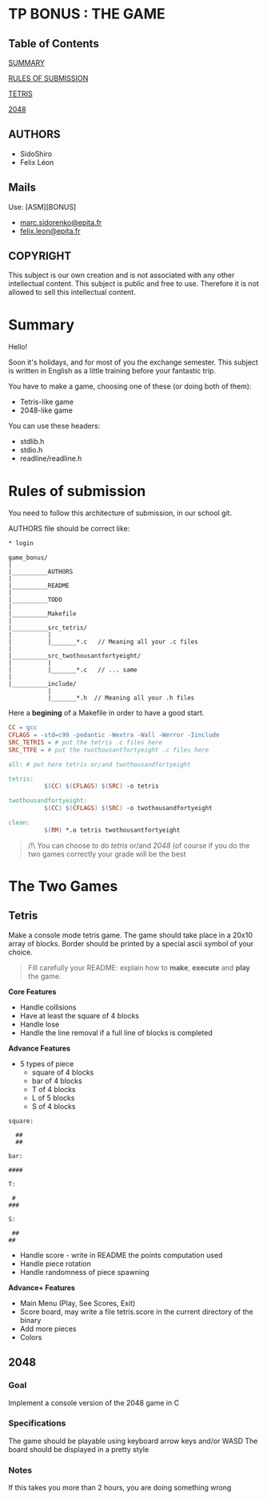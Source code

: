 # TP BONUS : THE GAME

## Table of Contents
 
 [SUMMARY](#sum)
 
 [RULES OF SUBMISSION](#rules)
 
 [TETRIS](#tetris)
 
 [2048](#2048)

## AUTHORS <a name="aut"></a>

* SidoShiro
* Felix Léon

## Mails <a name="mail"></a>

Use: \[ASM\]\[BONUS\]

* marc.sidorenko@epita.fr
* felix.leon@epita.fr

## COPYRIGHT <a name="cop"></a>

This subject is our own creation and is not associated with any other
intellectual content. This subject is public and free to use. Therefore it is
not allowed to sell this intellectual content.

# Summary <a name="sum"></a>

Hello!

Soon it's holidays, and for most of you the exchange semester. This subject is
written in English as a little training before your fantastic trip.

You have to make a game, choosing one of these (or doing both of them):
  * Tetris-like game
  * 2048-like game
  
You can use these headers:
* stdlib.h
* stdio.h
* readline/readline.h

# Rules of submission <a name="rules"></a>

You need to follow this architecture of submission, in our school git.

AUTHORS file should be correct like:

```bash
* login
```

```
game_bonus/
|
|__________AUTHORS
|
|__________README
|
|__________TODO
|
|__________Makefile
|
|__________src_tetris/
|          |
|          |_______*.c   // Meaning all your .c files
|
|__________src_twothousantfortyeight/
|          |
|          |_______*.c   // ... same
|
|__________include/
           |
           |_______*.h  // Meaning all your .h files
```

Here a **begining** of a Makefile in order to have a good start.

```Makefile
CC = gcc
CFLAGS = -std=c99 -pedantic -Wextra -Wall -Werror -Iinclude
SRC_TETRIS = # put the tetris .c files here
SRC_TTFE = # put the twothousantfortyeight .c files here

all: # put here tetris or/and twothousandfortyeight

tetris:
          $(CC) $(CFLAGS) $(SRC) -o tetris

twothousandfortyeight:
          $(CC) $(CFLAGS) $(SRC) -o twothousandfortyeight

clean:
          $(RM) *.o tetris twothousantfortyeight
```

> /!\ You can choose to do *tetris* or/and *2048* (of course if you do the two games correctly your grade will be the best

# The Two Games

## Tetris <a name="tetris"></a>

Make a console mode tetris game. The game should take place in a 20x10 array of
blocks. Border should be printed by a special ascii symbol of your choice.

> Fill carefully your README: explain how to **make**, **execute** and **play** the game.

**Core Features**

* Handle collisions
* Have at least the square of 4 blocks
* Handle lose
* Handle the line removal if a full line of blocks is completed

**Advance Features**

* 5 types of piece
  * square of 4 blocks
  * bar of 4 blocks
  * T of 4 blocks
  * L of 5 blocks
  * S of 4 blocks

```
square:

  ##
  ##

bar:

####

T:

 #
###

S:

 ##
##
```

* Handle score - write in README the points computation used
* Handle piece rotation
* Handle randomness of piece spawning

**Advance+ Features**

* Main Menu (Play, See Scores, Exit)
* Score board, may write a file tetris.score in the current directory of the binary
* Add more pieces
* Colors

## 2048 <a name="2048"></a>

### Goal
Implement a console version of the 2048 game in C

### Specifications
The game should be playable using keyboard arrow keys and/or WASD
The board should be displayed in a pretty style

### Notes
If this takes you more than 2 hours, you are doing something wrong
